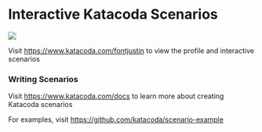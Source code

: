 # Interactive Katacoda Scenarios

[![](http://shields.katacoda.com/katacoda/fontjustin/count.svg)](https://www.katacoda.com/fontjustin "Get your profile on Katacoda.com")

Visit https://www.katacoda.com/fontjustin to view the profile and interactive scenarios

### Writing Scenarios
Visit https://www.katacoda.com/docs to learn more about creating Katacoda scenarios

For examples, visit https://github.com/katacoda/scenario-example
